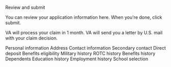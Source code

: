 
Review and submit

You can review your application information here. When you're done, click submit. 

VA will process your claim in 1 month. VA will send you a letter by U.S. mail with your claim decision. 

Personal information
Address
Contact information
Secondary contact
Direct deposit 
Benefits eligibility 
Military history 
ROTC history
Benefits history 
Dependents
Education history 
Employment history 
School selection 
